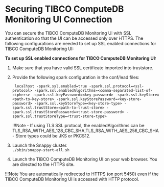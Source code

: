 # Securing TIBCO ComputeDB Monitoring UI Connection

You can secure the TIBCO ComputeDB Monitoring UI with SSL authentication so that the UI can be accessed only over HTTPS. The following configurations are needed to set up SSL enabled connections for TIBCO ComputeDB Monitoring UI:

**To set up SSL enabled connections for TIBCO ComputeDB Monitoring UI:**

1. Make sure that you have valid SSL certificate imported into truststore.
2. Provide the following spark configuration in the conf/lead files:

		localhost -spark.ssl.enabled=true -spark.ssl.protocol=<ssl-protocol> -spark.ssl.enabledAlgorithms=<comma-separated-list-of-ciphers> -spark.ssl.keyPassword=<key-password> -spark.ssl.keyStore=<path-to-key-store> -spark.ssl.keyStorePassword=<key-store-password> -spark.ssl.keyStoreType=<key-store-type> -spark.ssl.trustStore=<path-to-trust-store> -spark.ssl.trustStorePassword=<trust-store-password> -spark.ssl.trustStoreType=<trust-store-type>

	!!!Note
		 - If using TLS SSL protocol, the enabledAlgorithms can be TLS_RSA_WITH_AES_128_CBC_SHA,TLS_RSA_WITH_AES_256_CBC_SHA
     	- Store types could be JKS or PKCS12.

3.	Launch the Snappy cluster.</br>
	`./sbin/snappy-start-all.sh` 
4.	Launch the TIBCO ComputeDB Monitoring UI on your web browser. You are directed to the HTTPS site.

!!!Note
	You are automatically redirected to HTTPS (on port 5450) even if the TIBCO ComputeDB Monitoring UI is accessed with HTTP protocol.
